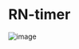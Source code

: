 # RN-timer
![image](https://github.com/tuvalbarak/RN-timer/assets/79657230/5b1a94ea-7a68-4056-8ef7-d966c60c5ae2)
